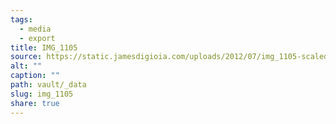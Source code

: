 ```yaml
---
tags:
  - media
  - export
title: IMG_1105
source: https://static.jamesdigioia.com/uploads/2012/07/img_1105-scaled.jpg
alt: ""
caption: ""
path: vault/_data
slug: img_1105
share: true
---
```

